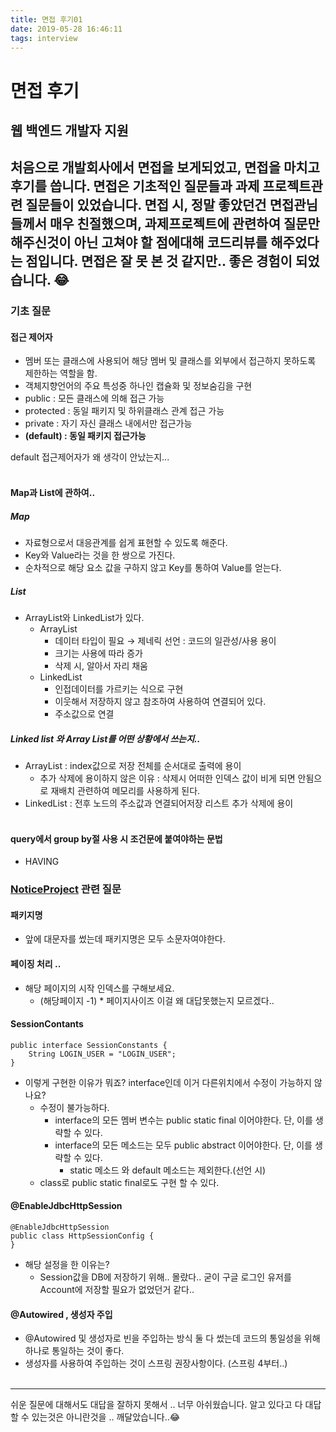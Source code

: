 ```yaml
---
title: 면접 후기01
date: 2019-05-28 16:46:11
tags: interview
---
```

# 면접 후기
## 웹 백엔드 개발자 지원

처음으로 개발회사에서 면접을 보게되었고, 면접을 마치고 후기를 씁니다.
면접은 기초적인 질문들과 과제 프로젝트관련 질문들이 있었습니다.
면접 시, 정말 좋았던건 면접관님들께서 매우 친절했으며, 과제프로젝트에 관련하여 질문만 해주신것이 아닌 고쳐야 할 점에대해 코드리뷰를 해주었다는 점입니다.
면접은 잘 못 본 것 같지만.. 좋은 경험이 되었습니다. 😂
---

### 기초 질문

#### 접근 제어자
- 멤버 또는 클래스에 사용되어 해당 멤버 및 클래스를 외부에서 접근하지 못하도록 제한하는 역할을 함.
- 객체지향언어의 주요 특성중 하나인 캡슐화 및 정보숨김을 구현
- public : 모든 클래스에 의해 접근 가능
- protected : 동일 패키지 및 하위클래스 관계 접근 가능
- private : 자기 자신 클래스 내에서만 접근가능
- **(default) : 동일 패키지 접근가능**

default 접근제어자가 왜 생각이 안났는지... 
<br><br>

#### Map과 List에 관하여..
##### Map
- 자료형으로서 대응관계를 쉽게 표현할 수 있도록 해준다.
- Key와 Value라는 것을 한 쌍으로 가진다.
- 순차적으로 해당 요소 값을 구하지 않고 Key를 통하여 Value를 얻는다.

##### List
- ArrayList와 LinkedList가 있다.
    - ArrayList
        - 데이터 타입이 필요 → 제네릭 선언 : 코드의 일관성/사용 용이
        - 크기는 사용에 따라 증가
        - 삭제 시, 알아서 자리 채움
    - LinkedList
        - 인접데이터를 가르키는 식으로 구현
        - 이웃해서 저장하지 않고 참조하여 사용하여 연결되어 있다. 
        - 주소값으로 연결

##### Linked list 와 Array List를 어떤 상황에서 쓰는지..
- ArrayList : index값으로 저장 전체를 순서대로 출력에 용이
    - 추가 삭제에 용이하지 않은 이유 : 삭제시 어떠한 인덱스 값이 비게 되면 안됨으로 재배치 관련하여 메모리를 사용하게 된다. 
- LinkedList : 전후 노드의 주소값과 연결되어저장 리스트 추가 삭제에 용이
<br><br>

#### query에서 group by절 사용 시 조건문에 붙여야하는 문법
- HAVING

### [NoticeProject](https://cyr9210.github.io/2019/05/24/Project/Notice-Project/) 관련 질문

#### 패키지명
- 앞에 대문자를 썼는데 패키지명은 모두 소문자여야한다.

#### 페이징 처리 ..
- 해당 페이지의 시작 인덱스를 구해보세요.
    - (해당페이지 -1) * 페이지사이즈
이걸 왜 대답못했는지 모르겠다..

#### SessionContants
```
public interface SessionConstants {
    String LOGIN_USER = "LOGIN_USER";
}
```
- 이렇게 구현한 이유가 뭐죠? interface인데 이거 다른위치에서 수정이 가능하지 않나요?
    - 수정이 불가능하다.
        - interface의 모든 멤버 변수는 public static final 이어야한다. 단, 이를 생략할 수 있다.
        - interface의 모든 메소드는 모두 public abstract 이어야한다. 단, 이를 생략할 수 있다.
            - static 메소드 와 default 메소드는 제외한다.(선언 시)
    - class로 public static final로도 구현 할 수 있다.

#### @EnableJdbcHttpSession
```
@EnableJdbcHttpSession
public class HttpSessionConfig {
}
```
- 해당 설정을 한 이유는?
    - Session값을 DB에 저장하기 위해..
몰랐다.. 굳이 구글 로그인 유저를 Account에 저장할 필요가 없었던거 같다..

#### @Autowired , 생성자 주입
- @Autowired 및 생성자로 빈을 주입하는 방식 둘 다 썼는데 코드의 통일성을 위해 하나로 통일하는 것이 좋다.
- 생성자를 사용하여 주입하는 것이 스프링 권장사항이다. (스프링 4부터..)
<br><br>

---
쉬운 질문에 대해서도 대답을 잘하지 못해서 .. 너무 아쉬웠습니다.
알고 있다고 다 대답할 수 있는것은 아니란것을 .. 깨달았습니다..😂
